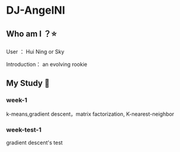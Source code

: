 # DJ-AngelNI
## Who am I  ？:star:
User ： Hui Ning or Sky

Introduction： an evolving rookie  
## My Study  :notebook_with_decorative_cover:
### week-1
k-means,gradient descent，matrix factorization,
K-nearest-neighbor

### week-test-1
gradient descent's test
